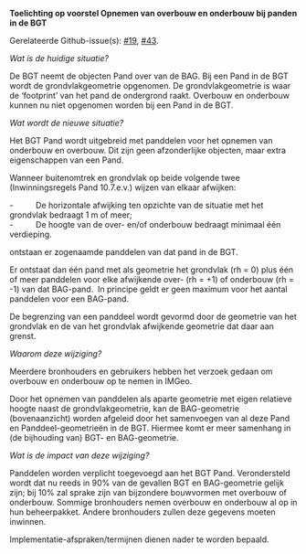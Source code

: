 **Toelichting op voorstel Opnemen van overbouw en onderbouw bij panden in de
BGT**  
  
Gerelateerde
Github-issue(s): [\#19](https://github.com/Geonovum/IMGeo2018/issues/19), [\#43](https://github.com/Geonovum/IMGeo2018/issues/43).   
  
*Wat is de huidige situatie?*  
  
De BGT neemt de objecten Pand over van de BAG. Bij een Pand in de BGT wordt de
grondvlakgeometrie opgenomen. De grondvlakgeometrie is waar de ‘footprint’ van
het pand de ondergrond raakt. Overbouw en onderbouw kunnen nu niet opgenomen
worden bij een Pand in de BGT.  
  
*Wat wordt de nieuwe situatie?*  
  
Het BGT Pand wordt uitgebreid met panddelen voor het opnemen van onderbouw en
overbouw. Dit zijn geen afzonderlijke objecten, maar extra eigenschappen van een
Pand.  
  
Wanneer buitenomtrek en grondvlak op beide volgende twee (Inwinningsregels Pand
10.7.e.v.) wijzen van elkaar afwijken:  
  
-          De horizontale afwijking ten opzichte van de situatie met het
grondvlak bedraagt 1 m of meer;  
-          De hoogte van de over- en/of onderbouw bedraagt minimaal één
verdieping.  
  
ontstaan er zogenaamde panddelen van dat pand in de BGT.  
  
Er ontstaat dan één pand met als geometrie het grondvlak (rh = 0) plus één of
meer panddelen voor elke afwijkende over- (rh = +1) of onderbouw (rh = -1) van
dat BAG-pand.  In principe geldt er geen maximum voor het aantal panddelen voor
een BAG-pand.  
  
De begrenzing van een panddeel wordt gevormd door de geometrie van het grondvlak
en de van het grondvlak afwijkende geometrie dat daar aan grenst.  
  
*Waarom deze wijziging?*  
  
Meerdere bronhouders en gebruikers hebben het verzoek gedaan om overbouw en
onderbouw op te nemen in IMGeo.  
  
Door het opnemen van panddelen als aparte geometrie met eigen relatieve hoogte
naast de grondvlakgeometrie, kan de BAG-geometrie (bovenaanzicht) worden
afgeleid door het samenvoegen van al deze Pand en Panddeel-geometrieën in de
BGT. Hiermee komt er meer samenhang in (de bijhouding van) BGT- en
BAG-geometrie.  
  
*Wat is de impact van deze wijziging?*  
  
Panddelen worden verplicht toegevoegd aan het BGT Pand. Verondersteld wordt dat
nu reeds in 90% van de gevallen BGT en BAG-geometrie gelijk zijn; bij 10% zal
sprake zijn van bijzondere bouwvormen met overbouw of onderbouw. Sommige
bronhouders nemen overbouw en onderbouw al op in hun beheerpakket. Andere
bronhouders zullen deze gegevens moeten inwinnen.  
  
Implementatie-afspraken/termijnen dienen nader te worden bepaald.
